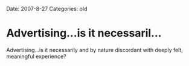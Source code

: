 Date: 2007-8-27
Categories: old

# Advertising…is it necessaril…

Advertising...is it necessarily and by nature discordant with deeply felt, meaningful experience?

